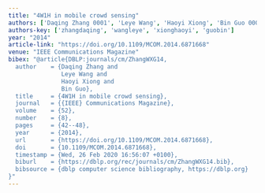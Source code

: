 ```yaml
---
title: "4W1H in mobile crowd sensing"
authors: ['Daqing Zhang 0001', 'Leye Wang', 'Haoyi Xiong', 'Bin Guo 0001']
authors-key: ['zhangdaqing', 'wangleye', 'xionghaoyi', 'guobin']
year: "2014"
article-link: "https://doi.org/10.1109/MCOM.2014.6871668"
venue: "IEEE Communications Magazine"
bibex: "@article{DBLP:journals/cm/ZhangWXG14,
  author    = {Daqing Zhang and
               Leye Wang and
               Haoyi Xiong and
               Bin Guo},
  title     = {4W1H in mobile crowd sensing},
  journal   = {{IEEE} Communications Magazine},
  volume    = {52},
  number    = {8},
  pages     = {42--48},
  year      = {2014},
  url       = {https://doi.org/10.1109/MCOM.2014.6871668},
  doi       = {10.1109/MCOM.2014.6871668},
  timestamp = {Wed, 26 Feb 2020 16:56:07 +0100},
  biburl    = {https://dblp.org/rec/journals/cm/ZhangWXG14.bib},
  bibsource = {dblp computer science bibliography, https://dblp.org}
}"
---
```

